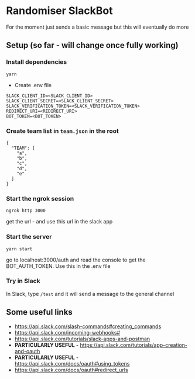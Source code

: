 # Randomiser SlackBot

For the moment just sends a basic message but this will eventually do more

## Setup (so far - will change once fully working)

### Install dependencies

  `yarn`

- Create .env file

```
SLACK_CLIENT_ID=<SLACK_CLIENT_ID>
SLACK_CLIENT_SECRET=<SLACK_CLIENT_SECRET>
SLACK_VERIFICATION_TOKEN=<SLACK_VERIFICATION_TOKEN>
REDIRECT_URI=<REDIRECT_URI>
BOT_TOKEN=<BOT_TOKEN>
```

### Create team list in `team.json` in the root

```
{
  "TEAM": [
    "a",
    "b",
    "c",
    "d",
    "e"
  ]
}
```

### Start the ngrok session

`ngrok http 3000`

get the url - and use this url in the slack app

### Start the server

`yarn start`

go to localhost:3000/auth and read the console to get the BOT_AUTH_TOKEN.  Use this in the .env file

### Try in Slack

In Slack, type `/test` and it will send a message to the general channel

## Some useful links

- https://api.slack.com/slash-commands#creating_commands
- https://api.slack.com/incoming-webhooks#
- https://api.slack.com/tutorials/slack-apps-and-postman
- **PARTICULARLY USEFUL** - https://api.slack.com/tutorials/app-creation-and-oauth
- **PARTICULARLY USEFUL** - https://api.slack.com/docs/oauth#using_tokens
- https://api.slack.com/docs/oauth#redirect_urls

